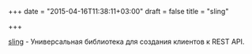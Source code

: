+++
date = "2015-04-16T11:38:11+03:00"
draft = false
title = "sling"

+++

<p><a href="https://github.com/dghubble/sling">sling</a>&nbsp;- Универсальная библиотека для создания клиентов к REST API.</p>

